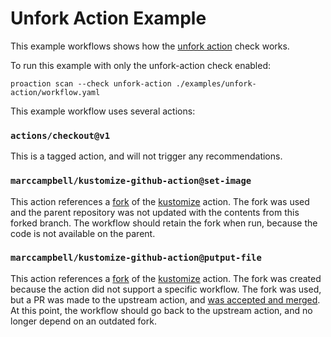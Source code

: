 # Unfork Action Example

This example workflows shows how the [unfork action](https://docs.proaction.io) check works.

To run this example with only the unfork-action check enabled:

```
proaction scan --check unfork-action ./examples/unfork-action/workflow.yaml
```

This example workflow uses several actions:

### `actions/checkout@v1`

This is a tagged action, and will not trigger any recommendations.

### `marccampbell/kustomize-github-action@set-image`

This action references a [fork](https://github.com/marccampbell/kustomize-github-action) of the [kustomize](https://github.com/karancode/kustomize-github-action) action. The fork was used and the parent repository was not updated with the contents from this forked branch. The workflow should retain the fork when run, because the code is not available on the parent.

### `marccampbell/kustomize-github-action@putput-file`

This action references a [fork](https://github.com/marccampbell/kustomize-github-action) of the [kustomize](https://github.com/karancode/kustomize-github-action) action. The fork was created because the action did not support a specific workflow. The fork was used, but a PR was made to the upstream action, and [was accepted and merged](https://github.com/karancode/kustomize-github-action/pull/10). At this point, the workflow should go back to the upstream action, and no longer depend on an outdated fork.

